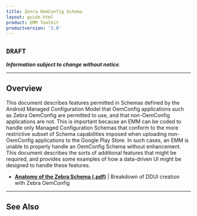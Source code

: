 ```yaml
---
title: Zenra OemConfig Schema
layout: guide.html
product: EMM Toolkit
productversion: '2.0'
---
```


## `DRAFT`

**_Information subject to change without notice_**. 

-----

## Overview

This document describes features permitted in Schemas defined by the Android Managed Configuration Model that OemConfig applications such as Zebra OemConfig are permitted to use, and that non-OemConfig applications are not. This is important because an EMM can be coded to handle only Managed Configuration Schemas that conform to the more restrictive subset of Schema capabilities imposed when uploading non-OemConfig applications to the Google Play Store. In such cases, an EMM is unable to properly handle an OemConfig Schema without enhancement. This document describes the sorts of additional features that might be required, and provides some examples of how a data-driven UI might be designed to handle these features.

* **[Anatomy of the Zebra Schema (.pdf)](../schema/Zebra_EMMTK_Building_DDUI_from_OemConfig_Schema_091418.pdf)** | Breakdown of DDUI creation with Zebra OemConfig


<!-- 
<img alt="image" style="height:350px" src="active_edge_01.png"/>
_caption_
<br>

 -->

-----

## See Also

